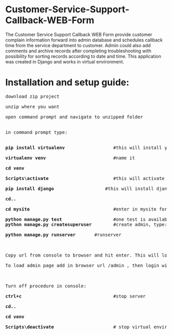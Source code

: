 # Customer-Service-Support-Callback-WEB-Form
The Customer Service Support Callback WEB Form provide customer complain information forward into admin database and schedules callback time from the service department to customer. Admin could also add comments and archive records after completing troubleshooting with possibility for sorting records according to date and time. This application was created in Django and works in virtual environment.

# Installation and setup guide:
<pre>
download zip project<br>
unzip where you want<br>
open command prompt and navigate to unzipped folder<br>

in command prompt type: <br>

<b>pip install virtualenv </b>                 #this will install your virtual environment<br>
<b>virtualenv venv</b>                         #name it<br>
<b>cd venv</b><br>
<b>Scripts\activate</b>                        #this will activate virtual environment, venv is now on the front<br>
<b>pip install django</b>                 	#this will install django<br>
<b>cd..</b><br>
<b>cd mysite</b>                               #enter in mysite forlder<br>
<b>python manage.py test</b>                   #one test is available, not required
<b>python manage.py createsuperuser</b>        #create admin, type: username, email, password(min 8 char)<br>
<b>python manage.py runserver</b>      	#runserver<br><br>

Copy url from console to browser and hit enter. This will load Customer support form.<br>
To load admin page add in browser url /admin , then login with created username and password.<br><br>

Turn off procedure in console:<br>
<b>ctrl+c</b>                                  #stop server<br>
<b>cd..</b><br>
<b>cd venv</b><br>
<b>Scripts\deactivate</b>                      # stop virtual environment<br>
</pre>
